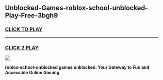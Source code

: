 
## Unblocked-Games-roblox-school-unblocked-Play-Free-3bgh9
<h3>
<a href="https://premium76.site?title=roblox-school-unblocked&ref=23A">CLICK TO PLAY</a></h3>
<hr>

<h3>
<a href="https://premium76.site?title=roblox-school-unblocked&ref=23A">CLICK 2 PLAY</a>
  
</h3>

<a href="https://premium76.site?title=roblox-school-unblocked&ref=23A"><img src="https://clearcache.store/games.png"></a>


**roblox-school-unblocked games unblocked: Your Gateway to Fun and Accessible Online Gaming**
